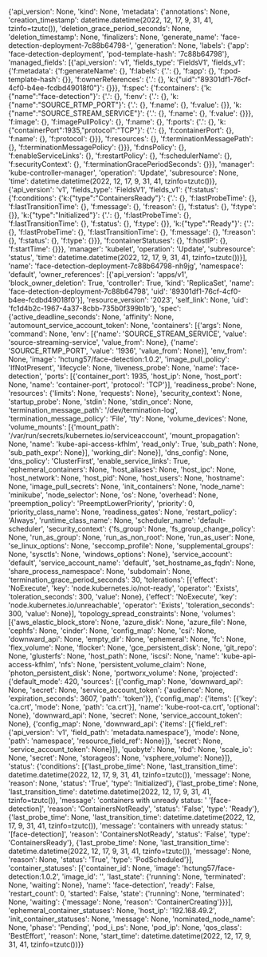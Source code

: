 {'api_version': None,
 'kind': None,
 'metadata': {'annotations': None,
              'creation_timestamp': datetime.datetime(2022, 12, 17, 9, 31, 41, tzinfo=tzutc()),
              'deletion_grace_period_seconds': None,
              'deletion_timestamp': None,
              'finalizers': None,
              'generate_name': 'face-detection-deployment-7c88b64798-',
              'generation': None,
              'labels': {'app': 'face-detection-deployment',
                         'pod-template-hash': '7c88b64798'},
              'managed_fields': [{'api_version': 'v1',
                                  'fields_type': 'FieldsV1',
                                  'fields_v1': {'f:metadata': {'f:generateName': {},
                                                               'f:labels': {'.': {},
                                                                            'f:app': {},
                                                                            'f:pod-template-hash': {}},
                                                               'f:ownerReferences': {'.': {},
                                                                                     'k:{"uid":"89301df1-76cf-4cf0-b4ee-fcdbd49018f0"}': {}}},
                                                'f:spec': {'f:containers': {'k:{"name":"face-detection"}': {'.': {},
                                                                                                            'f:env': {'.': {},
                                                                                                                      'k:{"name":"SOURCE_RTMP_PORT"}': {'.': {},
                                                                                                                                                        'f:name': {},
                                                                                                                                                        'f:value': {}},
                                                                                                                      'k:{"name":"SOURCE_STREAM_SERVICE"}': {'.': {},
                                                                                                                                                             'f:name': {},
                                                                                                                                                             'f:value': {}}},
                                                                                                            'f:image': {},
                                                                                                            'f:imagePullPolicy': {},
                                                                                                            'f:name': {},
                                                                                                            'f:ports': {'.': {},
                                                                                                                        'k:{"containerPort":1935,"protocol":"TCP"}': {'.': {},
                                                                                                                                                                      'f:containerPort': {},
                                                                                                                                                                      'f:name': {},
                                                                                                                                                                      'f:protocol': {}}},
                                                                                                            'f:resources': {},
                                                                                                            'f:terminationMessagePath': {},
                                                                                                            'f:terminationMessagePolicy': {}}},
                                                           'f:dnsPolicy': {},
                                                           'f:enableServiceLinks': {},
                                                           'f:restartPolicy': {},
                                                           'f:schedulerName': {},
                                                           'f:securityContext': {},
                                                           'f:terminationGracePeriodSeconds': {}}},
                                  'manager': 'kube-controller-manager',
                                  'operation': 'Update',
                                  'subresource': None,
                                  'time': datetime.datetime(2022, 12, 17, 9, 31, 41, tzinfo=tzutc())},
                                 {'api_version': 'v1',
                                  'fields_type': 'FieldsV1',
                                  'fields_v1': {'f:status': {'f:conditions': {'k:{"type":"ContainersReady"}': {'.': {},
                                                                                                               'f:lastProbeTime': {},
                                                                                                               'f:lastTransitionTime': {},
                                                                                                               'f:message': {},
                                                                                                               'f:reason': {},
                                                                                                               'f:status': {},
                                                                                                               'f:type': {}},
                                                                              'k:{"type":"Initialized"}': {'.': {},
                                                                                                           'f:lastProbeTime': {},
                                                                                                           'f:lastTransitionTime': {},
                                                                                                           'f:status': {},
                                                                                                           'f:type': {}},
                                                                              'k:{"type":"Ready"}': {'.': {},
                                                                                                     'f:lastProbeTime': {},
                                                                                                     'f:lastTransitionTime': {},
                                                                                                     'f:message': {},
                                                                                                     'f:reason': {},
                                                                                                     'f:status': {},
                                                                                                     'f:type': {}}},
                                                             'f:containerStatuses': {},
                                                             'f:hostIP': {},
                                                             'f:startTime': {}}},
                                  'manager': 'kubelet',
                                  'operation': 'Update',
                                  'subresource': 'status',
                                  'time': datetime.datetime(2022, 12, 17, 9, 31, 41, tzinfo=tzutc())}],
              'name': 'face-detection-deployment-7c88b64798-nh9jg',
              'namespace': 'default',
              'owner_references': [{'api_version': 'apps/v1',
                                    'block_owner_deletion': True,
                                    'controller': True,
                                    'kind': 'ReplicaSet',
                                    'name': 'face-detection-deployment-7c88b64798',
                                    'uid': '89301df1-76cf-4cf0-b4ee-fcdbd49018f0'}],
              'resource_version': '2023',
              'self_link': None,
              'uid': 'fc1d4b2c-1967-4a37-8cbb-735b0f399b1b'},
 'spec': {'active_deadline_seconds': None,
          'affinity': None,
          'automount_service_account_token': None,
          'containers': [{'args': None,
                          'command': None,
                          'env': [{'name': 'SOURCE_STREAM_SERVICE',
                                   'value': 'source-streaming-service',
                                   'value_from': None},
                                  {'name': 'SOURCE_RTMP_PORT',
                                   'value': '1936',
                                   'value_from': None}],
                          'env_from': None,
                          'image': 'hctung57/face-detection:1.0.2',
                          'image_pull_policy': 'IfNotPresent',
                          'lifecycle': None,
                          'liveness_probe': None,
                          'name': 'face-detection',
                          'ports': [{'container_port': 1935,
                                     'host_ip': None,
                                     'host_port': None,
                                     'name': 'container-port',
                                     'protocol': 'TCP'}],
                          'readiness_probe': None,
                          'resources': {'limits': None, 'requests': None},
                          'security_context': None,
                          'startup_probe': None,
                          'stdin': None,
                          'stdin_once': None,
                          'termination_message_path': '/dev/termination-log',
                          'termination_message_policy': 'File',
                          'tty': None,
                          'volume_devices': None,
                          'volume_mounts': [{'mount_path': '/var/run/secrets/kubernetes.io/serviceaccount',
                                             'mount_propagation': None,
                                             'name': 'kube-api-access-kfhlm',
                                             'read_only': True,
                                             'sub_path': None,
                                             'sub_path_expr': None}],
                          'working_dir': None}],
          'dns_config': None,
          'dns_policy': 'ClusterFirst',
          'enable_service_links': True,
          'ephemeral_containers': None,
          'host_aliases': None,
          'host_ipc': None,
          'host_network': None,
          'host_pid': None,
          'host_users': None,
          'hostname': None,
          'image_pull_secrets': None,
          'init_containers': None,
          'node_name': 'minikube',
          'node_selector': None,
          'os': None,
          'overhead': None,
          'preemption_policy': 'PreemptLowerPriority',
          'priority': 0,
          'priority_class_name': None,
          'readiness_gates': None,
          'restart_policy': 'Always',
          'runtime_class_name': None,
          'scheduler_name': 'default-scheduler',
          'security_context': {'fs_group': None,
                               'fs_group_change_policy': None,
                               'run_as_group': None,
                               'run_as_non_root': None,
                               'run_as_user': None,
                               'se_linux_options': None,
                               'seccomp_profile': None,
                               'supplemental_groups': None,
                               'sysctls': None,
                               'windows_options': None},
          'service_account': 'default',
          'service_account_name': 'default',
          'set_hostname_as_fqdn': None,
          'share_process_namespace': None,
          'subdomain': None,
          'termination_grace_period_seconds': 30,
          'tolerations': [{'effect': 'NoExecute',
                           'key': 'node.kubernetes.io/not-ready',
                           'operator': 'Exists',
                           'toleration_seconds': 300,
                           'value': None},
                          {'effect': 'NoExecute',
                           'key': 'node.kubernetes.io/unreachable',
                           'operator': 'Exists',
                           'toleration_seconds': 300,
                           'value': None}],
          'topology_spread_constraints': None,
          'volumes': [{'aws_elastic_block_store': None,
                       'azure_disk': None,
                       'azure_file': None,
                       'cephfs': None,
                       'cinder': None,
                       'config_map': None,
                       'csi': None,
                       'downward_api': None,
                       'empty_dir': None,
                       'ephemeral': None,
                       'fc': None,
                       'flex_volume': None,
                       'flocker': None,
                       'gce_persistent_disk': None,
                       'git_repo': None,
                       'glusterfs': None,
                       'host_path': None,
                       'iscsi': None,
                       'name': 'kube-api-access-kfhlm',
                       'nfs': None,
                       'persistent_volume_claim': None,
                       'photon_persistent_disk': None,
                       'portworx_volume': None,
                       'projected': {'default_mode': 420,
                                     'sources': [{'config_map': None,
                                                  'downward_api': None,
                                                  'secret': None,
                                                  'service_account_token': {'audience': None,
                                                                            'expiration_seconds': 3607,
                                                                            'path': 'token'}},
                                                 {'config_map': {'items': [{'key': 'ca.crt',
                                                                            'mode': None,
                                                                            'path': 'ca.crt'}],
                                                                 'name': 'kube-root-ca.crt',
                                                                 'optional': None},
                                                  'downward_api': None,
                                                  'secret': None,
                                                  'service_account_token': None},
                                                 {'config_map': None,
                                                  'downward_api': {'items': [{'field_ref': {'api_version': 'v1',
                                                                                            'field_path': 'metadata.namespace'},
                                                                              'mode': None,
                                                                              'path': 'namespace',
                                                                              'resource_field_ref': None}]},
                                                  'secret': None,
                                                  'service_account_token': None}]},
                       'quobyte': None,
                       'rbd': None,
                       'scale_io': None,
                       'secret': None,
                       'storageos': None,
                       'vsphere_volume': None}]},
 'status': {'conditions': [{'last_probe_time': None,
                            'last_transition_time': datetime.datetime(2022, 12, 17, 9, 31, 41, tzinfo=tzutc()),
                            'message': None,
                            'reason': None,
                            'status': 'True',
                            'type': 'Initialized'},
                           {'last_probe_time': None,
                            'last_transition_time': datetime.datetime(2022, 12, 17, 9, 31, 41, tzinfo=tzutc()),
                            'message': 'containers with unready status: '
                                       '[face-detection]',
                            'reason': 'ContainersNotReady',
                            'status': 'False',
                            'type': 'Ready'},
                           {'last_probe_time': None,
                            'last_transition_time': datetime.datetime(2022, 12, 17, 9, 31, 41, tzinfo=tzutc()),
                            'message': 'containers with unready status: '
                                       '[face-detection]',
                            'reason': 'ContainersNotReady',
                            'status': 'False',
                            'type': 'ContainersReady'},
                           {'last_probe_time': None,
                            'last_transition_time': datetime.datetime(2022, 12, 17, 9, 31, 41, tzinfo=tzutc()),
                            'message': None,
                            'reason': None,
                            'status': 'True',
                            'type': 'PodScheduled'}],
            'container_statuses': [{'container_id': None,
                                    'image': 'hctung57/face-detection:1.0.2',
                                    'image_id': '',
                                    'last_state': {'running': None,
                                                   'terminated': None,
                                                   'waiting': None},
                                    'name': 'face-detection',
                                    'ready': False,
                                    'restart_count': 0,
                                    'started': False,
                                    'state': {'running': None,
                                              'terminated': None,
                                              'waiting': {'message': None,
                                                          'reason': 'ContainerCreating'}}}],
            'ephemeral_container_statuses': None,
            'host_ip': '192.168.49.2',
            'init_container_statuses': None,
            'message': None,
            'nominated_node_name': None,
            'phase': 'Pending',
            'pod_i_ps': None,
            'pod_ip': None,
            'qos_class': 'BestEffort',
            'reason': None,
            'start_time': datetime.datetime(2022, 12, 17, 9, 31, 41, tzinfo=tzutc())}}